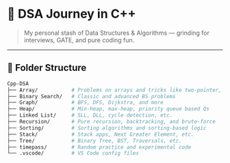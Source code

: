 # 🧠 DSA Journey in C++  
> My personal stash of Data Structures & Algorithms — grinding for interviews, GATE, and pure coding fun.

---

## 📁 Folder Structure

```bash
Cpp-DSA
├── Array/           # Problems on arrays and tricks like two-pointer, kadane, etc.
├── Binary Search/   # Classic and advanced BS problems
├── Graph/           # BFS, DFS, Dijkstra, and more
├── Heap/            # Min-heap, max-heap, priority queue based Qs
├── Linked List/     # SLL, DLL, cycle detection, etc.
├── Recursion/       # Pure recursion, backtracking, and brute-force
├── Sorting/         # Sorting algorithms and sorting-based logic
├── Stack/           # Stack apps, Next Greater Element, etc.
├── Tree/            # Binary Tree, BST, Traversals, etc.
├── timepass/        # Random practice and experimental code
└── .vscode/         # VS Code config files
